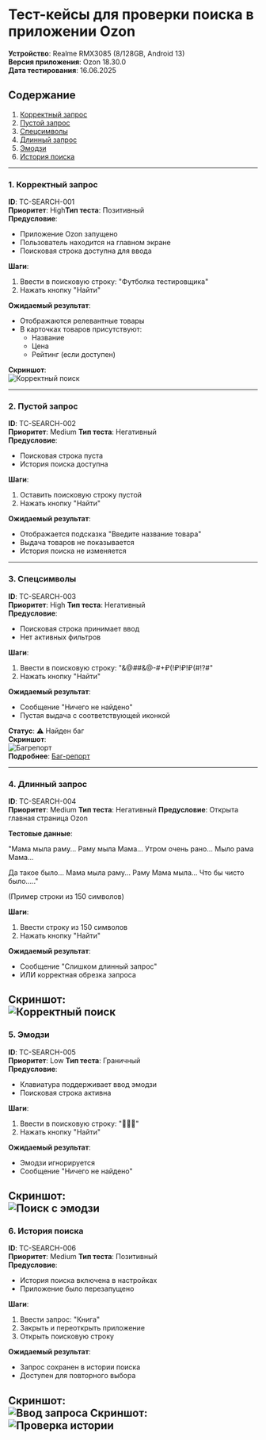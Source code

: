 # Тест-кейсы для проверки поиска в приложении Ozon

**Устройство**: Realme RMX3085 (8/128GB, Android 13)  
**Версия приложения**: Ozon 18.30.0  
**Дата тестирования**: 16.06.2025

## Содержание
1. [Корректный запрос](#корректный-запрос)
2. [Пустой запрос](#пустой-запрос)
3. [Спецсимволы](#спецсимволы)
4. [Длинный запрос](#длинный-запрос)
5. [Эмодзи](#эмодзи)
7. [История поиска](#история-поиска)

---

### 1. Корректный запрос
**ID**: TC-SEARCH-001  
**Приоритет**: High**Тип теста**: Позитивный  
**Предусловие**: 
- Приложение Ozon запущено
- Пользователь находится на главном экране
- Поисковая строка доступна для ввода

**Шаги**:
1. Ввести в поисковую строку: "Футболка тестировщика"
2. Нажать кнопку "Найти"

**Ожидаемый результат**:
- Отображаются релевантные товары
- В карточках товаров присутствуют:
  - Название
  - Цена
  - Рейтинг (если доступен)

**Скриншот**:  
![Корректный поиск](/screenshots/correct_query.png)

---

### 2. Пустой запрос
**ID**: TC-SEARCH-002  
**Приоритет**: Medium
**Тип теста**: Негативный  
**Предусловие**:
- Поисковая строка пуста
- История поиска доступна

**Шаги**:
1. Оставить поисковую строку пустой
2. Нажать кнопку "Найти"

**Ожидаемый результат**:
- Отображается подсказка "Введите название товара"
- Выдача товаров не показывается
- История поиска не изменяется

---

### 3. Спецсимволы
**ID**: TC-SEARCH-003  
**Приоритет**: High
**Тип теста**: Негативный  
**Предусловие**:
- Поисковая строка принимает ввод
- Нет активных фильтров

**Шаги**:
1. Ввести в поисковую строку: "&@_#_#&@-#+₽(!₽!₽!₽(#!?#"
2. Нажать кнопку "Найти"

**Ожидаемый результат**:
- Сообщение "Ничего не найдено"
- Пустая выдача с соответствующей иконкой


**Статус**: ⚠️ Найден баг  
**Скриншот**:  
![Багрепорт](/screenshots/ozon_bad_results_rmx3085.png)  
**Подробнее**: [Баг-репорт](/bug_reports/ozon_search_special_chars.md)


---

### 4. Длинный запрос
**ID**: TC-SEARCH-004  
**Приоритет**: Medium
**Тип теста**: Негативный
**Предусловие**: Открыта главная страница Ozon

**Тестовые данные**:

"Мама мыла раму...
Раму мыла Мама...
Утром очень рано...
Мыло рама Мама...

Да такое было...
Мама мыла раму...
Раму Мама мыла...
Что бы чисто было....."

(Пример строки из 150 символов)

**Шаги**:
1. Ввести строку из 150 символов
2. Нажать кнопку "Найти"

**Ожидаемый результат**:
- Сообщение "Слишком длинный запрос"
- ИЛИ корректная обрезка запроса


**Скриншот**:  
![Корректный поиск](/screenshots/long_correct_query.png)
---

### 5. Эмодзи
**ID**: TC-SEARCH-005  
**Приоритет**: Low
**Тип теста**: Граничный  
**Предусловие**:
- Клавиатура поддерживает ввод эмодзи
- Поисковая строка активна

**Шаги**:
1. Ввести в поисковую строку: "🎉🎉🎉"
2. Нажать кнопку "Найти"

**Ожидаемый результат**:
- Эмодзи игнорируется
- Сообщение "Ничего не найдено"


**Скриншот**:  
![Поиск с эмодзи](/screenshots/emoji_query.png)
---

### 6. История поиска
**ID**: TC-SEARCH-006  
**Приоритет**: Medium
**Тип теста**: Позитивный  
**Предусловие**:
- История поиска включена в настройках
- Приложение было перезапущено

**Шаги**:
1. Ввести запрос: "Книга"
2. Закрыть и переоткрыть приложение
3. Открыть поисковую строку

**Ожидаемый результат**:
- Запрос сохранен в истории поиска
- Доступен для повторного выбора

**Скриншот**:  
![Ввод запроса](/screenshots/memory_input_query.png)
**Скриншот**:  
![Проверка истории](/screenshots/test_memory_query.png)
---
